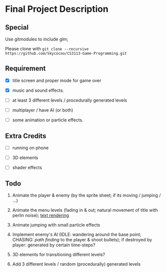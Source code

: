 # Final Project Description

## Special

Use gitmodules to include glm;

Please clone with ```git clone --recursive https://github.com/Skycocoo/CS3113-Game-Programming.git```

## Requirement

- [x] title screen and proper mode for game over

- [x] music and sound effects.

- [ ] at least 3 different levels / procedurally generated levels

- [ ] multiplayer / have AI (or both)

- [ ] some animation or particle effects.

## Extra Credits

- [ ] running on phone

- [ ] 3D elements

- [ ] shader effects


## Todo

1. Animate the player & enemy (by the sprite sheet; if its moving / jumping / ...)

2. Animate the menu levels (fading in & out; natural movement of title with perlin noise); [text rendering](https://learnopengl.com/In-Practice/Text-Rendering)

3. Animate jumping with small particle effects

4. Implement enemy's AI (IDLE: wandering around the base point; CHASING: *path finding* to the player & shoot bullets); if destroyed by player: generated by certain time-steps?

5. 3D elements for transitioning different levels?

6. Add 3 different levels / random (procedurally) generated levels
